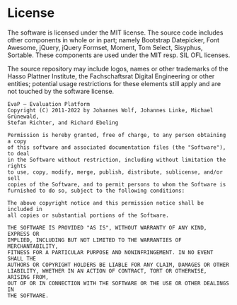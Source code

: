 # License

The software is licensed under the MIT license. The source code includes other
components in whole or in part; namely Bootstrap Datepicker, Font Awesome,
jQuery, jQuery Formset, Moment, Tom Select, Sisyphus, Sortable.
These components are used under the MIT resp. SIL OFL licenses.

The source repository may include logos, names or other trademarks of the
Hasso Plattner Institute, the Fachschaftsrat Digital Engineering or other
entities; potential usage restrictions for these elements still apply and are
not touched by the software license.

```
EvaP – Evaluation Platform
Copyright (C) 2011-2022 by Johannes Wolf, Johannes Linke, Michael Grünewald,
Stefan Richter, and Richard Ebeling

Permission is hereby granted, free of charge, to any person obtaining a copy
of this software and associated documentation files (the "Software"), to deal
in the Software without restriction, including without limitation the rights
to use, copy, modify, merge, publish, distribute, sublicense, and/or sell
copies of the Software, and to permit persons to whom the Software is
furnished to do so, subject to the following conditions:

The above copyright notice and this permission notice shall be included in
all copies or substantial portions of the Software.

THE SOFTWARE IS PROVIDED "AS IS", WITHOUT WARRANTY OF ANY KIND, EXPRESS OR
IMPLIED, INCLUDING BUT NOT LIMITED TO THE WARRANTIES OF MERCHANTABILITY,
FITNESS FOR A PARTICULAR PURPOSE AND NONINFRINGEMENT. IN NO EVENT SHALL THE
AUTHORS OR COPYRIGHT HOLDERS BE LIABLE FOR ANY CLAIM, DAMAGES OR OTHER
LIABILITY, WHETHER IN AN ACTION OF CONTRACT, TORT OR OTHERWISE, ARISING FROM,
OUT OF OR IN CONNECTION WITH THE SOFTWARE OR THE USE OR OTHER DEALINGS IN
THE SOFTWARE.
```
